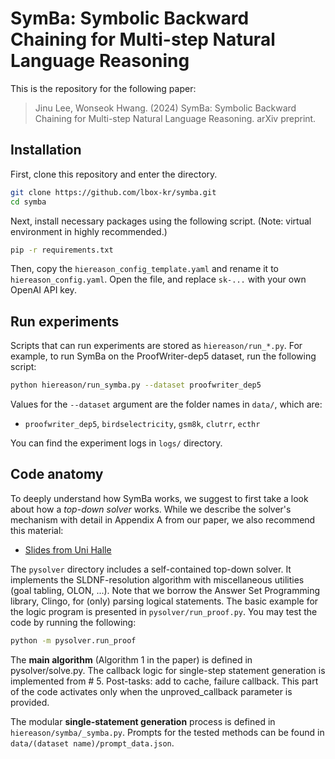# SymBa: Symbolic Backward Chaining for Multi-step Natural Language Reasoning

This is the repository for the following paper:

> Jinu Lee, Wonseok Hwang. (2024) SymBa: Symbolic Backward Chaining for Multi-step Natural Language Reasoning. arXiv preprint.

## Installation

First, clone this repository and enter the directory.
```sh
git clone https://github.com/lbox-kr/symba.git
cd symba
```

Next, install necessary packages using the following script. (Note: virtual environment in highly recommended.)

```sh
pip -r requirements.txt
```

Then, copy the `hiereason_config_template.yaml` and rename it to `hiereason_config.yaml`. Open the file, and replace `sk-...` with your own OpenAI API key.

## Run experiments

Scripts that can run experiments are stored as `hiereason/run_*.py`. For example, to run SymBa on the ProofWriter-dep5 dataset, run the following script:

```sh
python hiereason/run_symba.py --dataset proofwriter_dep5
```

Values for the `--dataset` argument are the folder names in `data/`, which are:
- `proofwriter_dep5`, `birdselectricity`, `gsm8k`, `clutrr`, `ecthr`

You can find the experiment logs in `logs/` directory.

## Code anatomy

To deeply understand how SymBa works, we suggest to first take a look about how a _top-down solver_ works. While we describe the solver's mechanism with detail in Appendix A from our paper, we also recommend this material:
- [Slides from Uni Halle](https://users.informatik.uni-halle.de/~brass/lp21/print/c5_sldre.pdf)

The `pysolver` directory includes a self-contained top-down solver. It implements the SLDNF-resolution algorithm with miscellaneous utilities (goal tabling, OLON, ...). Note that we borrow the Answer Set Programming library, Clingo, for (only) parsing logical statements. The basic example for the logic program is presented in `pysolver/run_proof.py`. You may test the code by running the following:
```sh
python -m pysolver.run_proof
```

The __main algorithm__ (Algorithm 1 in the paper) is defined in pysolver/solve.py. The callback logic for single-step statement generation is implemented from # 5. Post-tasks: add to cache, failure callback. This part of the code activates only when the unproved_callback parameter is provided.

The modular __single-statement generation__ process is defined in `hiereason/symba/_symba.py`. Prompts for the tested methods can be found in `data/(dataset name)/prompt_data.json`.